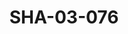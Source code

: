 ---
pid: SHA-03-076
title: SHA-03-076
language: en
collection: Sharhabil Ahmed
original_label: 
rights: Sharhabil Ahmed
location_of_original: Sharhabil Ahmed
photographer_or_studio: 
scanned_from: photograph 10.1 by 14.4
_date: '1995'
location: 
description: concert with Sharhabil Ahmed 'Ali Yagoub Shihab Sharhabil Adam Khalil
  and Kamil Hussain
additional_notes: 
permission_display: 'yes'
on_server: 'no'
on_website: 'no'
permalink: /archive/en/sha-03-076.html
layout: photo-page
---